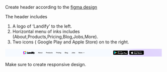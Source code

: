 Create header according to the [figma design](https://www.figma.com/file/vsWp3PQSZbHkXyQgDRItpd/App-Landing-Page?node-id=0%3A1)

The header includes

1. A logo of ‘Landify’ to the left.
2. Horizontal menu of inks includes (About,Products,Pricing,Blog,Jobs,More).
3. Two icons ( Google Play and Apple Store) on to the right.

![alt](https://github.com/archis-academy/html-css-assignments/blob/master/Assignment-1-Header/7.png?raw=true)

Make sure to create responsive design.
